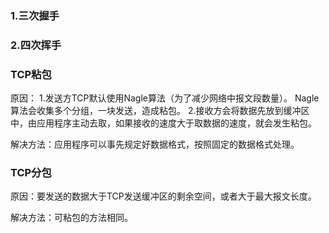 ### 1.三次握手



### 2.四次挥手

### TCP粘包
原因：
1.发送方TCP默认使用Nagle算法（为了减少网络中报文段数量）。
  Nagle算法会收集多个分组，一块发送，造成粘包。
2.接收方会将数据先放到缓冲区中，由应用程序主动去取，如果接收的速度大于取数据的速度，就会发生粘包。

解决方法：应用程序可以事先规定好数据格式，按照固定的数据格式处理。

### TCP分包
原因：要发送的数据大于TCP发送缓冲区的剩余空间，或者大于最大报文长度。

解决方法：可粘包的方法相同。
